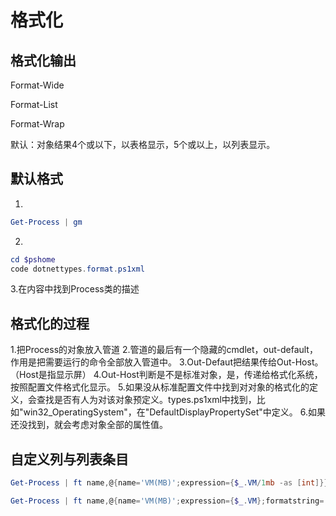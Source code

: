 # 格式化

## 格式化输出

Format-Wide

Format-List

Format-Wrap

默认：对象结果4个或以下，以表格显示，5个或以上，以列表显示。

## 默认格式

1.

```powershell
Get-Process | gm
```

2.

```powershell
cd $pshome
code dotnettypes.format.ps1xml
```

3.在内容中找到Process类的描述

## 格式化的过程

1.把Process的对象放入管道
2.管道的最后有一个隐藏的cmdlet，out-default，作用是把需要运行的命令全部放入管道中。
3.Out-Defaut把结果传给Out-Host。（Host是指显示屏）
4.Out-Host判断是不是标准对象，是，传递给格式化系统，按照配置文件格式化显示。
5.如果没从标准配置文件中找到对对象的格式化的定义，会查找是否有人为对该对象预定义。types.ps1xml中找到，比如"win32_OperatingSystem"，在"DefaultDisplayPropertySet"中定义。
6.如果还没找到，就会考虑对象全部的属性值。

## 自定义列与列表条目

```powershell
Get-Process | ft name,@{name='VM(MB)';expression={$_.VM/1mb -as [int]}} -AutoSize
```

```powershell
Get-Process | ft name,@{name='VM(MB)';expression={$_.VM};formatstring='F2';alignment='right'} -AutoSize
```
